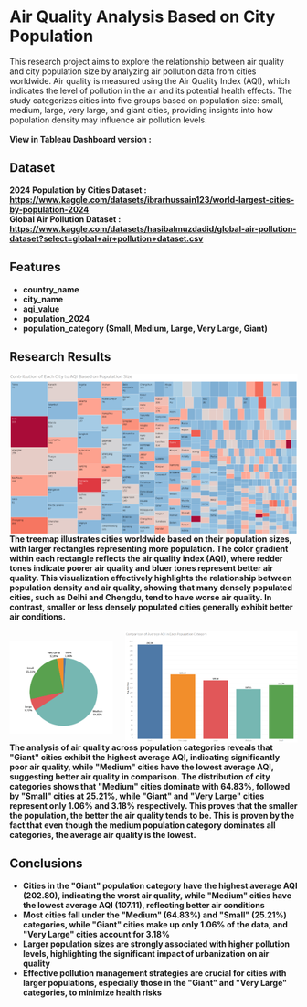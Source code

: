 # Air Quality Analysis Based on City Population

This research project aims to explore the relationship between air quality and city population size by analyzing air pollution data from cities worldwide. Air quality is measured using the Air Quality Index (AQI), which indicates the level of pollution in the air and its potential health effects. The study categorizes cities into five groups based on population size: small, medium, large, very large, and giant cities, providing insights into how population density may influence air pollution levels.
<br><br>
<b>View in Tableau Dashboard version :<b>

## Dataset
2024 Population by Cities Dataset : https://www.kaggle.com/datasets/ibrarhussain123/world-largest-cities-by-population-2024
<br>
Global Air Pollution Dataset : https://www.kaggle.com/datasets/hasibalmuzdadid/global-air-pollution-dataset?select=global+air+pollution+dataset.csv

## Features 
- country_name<br>
- city_name<br>
- aqi_value<br>
- population_2024<br>
- population_category (Small, Medium, Large, Very Large, Giant)

## Research Results
<div style="display: flex; justify-content: center;">
  <img src="/AQI Analysis Results/Treemaps.png" style="width:100%; height:auto;">
</div>
The treemap illustrates cities worldwide based on their population sizes, with larger rectangles representing more population. The color gradient within each rectangle reflects the air quality index (AQI), 
where redder tones indicate poorer air quality and bluer tones represent better air quality. This visualization effectively highlights the relationship between population density and air quality, showing 
that many densely populated cities, such as Delhi and Chengdu, tend to have worse air quality. In contrast, smaller or less densely populated cities generally exhibit better air conditions.
<br><br>

<div style="display: flex; justify-content: space-between; align-items: center;">
  <img src="/AQI Analysis Results/categoryPercentage.png" style="width:36%; height:auto;">
  <img src="/AQI Analysis Results/avgAQIEachCategory.png" style="width:60%; height:auto;">
</div>
The analysis of air quality across population categories reveals that "Giant" cities exhibit the highest average AQI, indicating significantly poor air quality, while "Medium" cities have the lowest average 
AQI, suggesting better air quality in comparison. The distribution of city categories shows that "Medium" cities dominate with 64.83%, followed by "Small" cities at 25.21%, while "Giant" and "Very Large" 
cities represent only 1.06% and 3.18% respectively. This proves that the smaller the population, the better the air quality tends to be. This is proven by the fact that even though the medium population 
category dominates all categories, the average air quality is the lowest.

## Conclusions
- Cities in the "Giant" population category have the highest average AQI (202.80), indicating the worst air quality, while "Medium" cities have the lowest average AQI (107.11), reflecting better air conditions
- Most cities fall under the "Medium" (64.83%) and "Small" (25.21%) categories, while "Giant" cities make up only 1.06% of the data, and "Very Large" cities account for 3.18%
- Larger population sizes are strongly associated with higher pollution levels, highlighting the significant impact of urbanization on air quality
- Effective pollution management strategies are crucial for cities with larger populations, especially those in the "Giant" and "Very Large" categories, to minimize health risks
